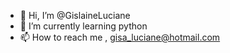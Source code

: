 - 👋 Hi, I’m @GislaineLuciane
- 🌱 I’m currently learning  python
- 📫 How to reach me , gisa_luciane@hotmail.com

<!---
GislaineLuciane/GislaineLuciane is a ✨ special ✨ repository because its `README.md` (this file) appears on your GitHub profile.
You can click the Preview link to take a look at your changes.
--->
